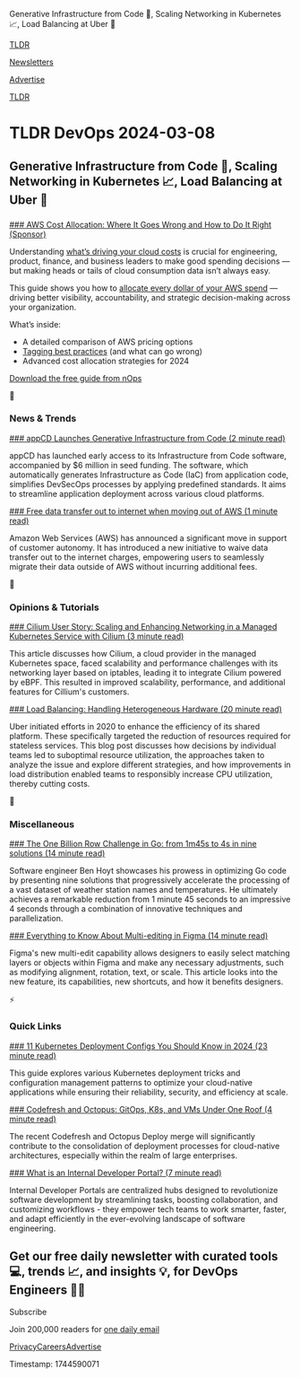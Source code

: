 Generative Infrastructure from Code 🚀, Scaling Networking in Kubernetes 📈, Load Balancing at Uber 🚕

[TLDR](/)

[Newsletters](/newsletters)

[Advertise](https://advertise.tldr.tech/)

[TLDR](/)

# TLDR DevOps 2024-03-08

## Generative Infrastructure from Code 🚀, Scaling Networking in Kubernetes 📈, Load Balancing at Uber 🚕

### 

[### AWS Cost Allocation: Where It Goes Wrong and How to Do It Right (Sponsor)](https://www.nops.io/whitepaper/aws-cloud-cost-allocation-the-complete-guide/?utm_campaign=TLDR&amp;utm_source=email&amp;utm_medium=email&amp;utm_term=tldr&amp;utm_content=TLDR%20Newsletter)

Understanding [what’s driving your cloud costs](https://www.nops.io/whitepaper/aws-cloud-cost-allocation-the-complete-guide/?utm_campaign=TLDR&utm_source=email&utm_medium=email&utm_term=tldr&utm_content=TLDR%20Newsletter) is crucial for engineering, product, finance, and business leaders to make good spending decisions — but making heads or tails of cloud consumption data isn’t always easy.

This guide shows you how to [allocate every dollar of your AWS spend](https://www.nops.io/whitepaper/aws-cloud-cost-allocation-the-complete-guide/?utm_campaign=TLDR&utm_source=email&utm_medium=email&utm_term=tldr&utm_content=TLDR%20Newsletter) — driving better visibility, accountability, and strategic decision-making across your organization.

What’s inside:

* A detailed comparison of AWS pricing options
* [Tagging best practices](https://www.nops.io/whitepaper/aws-cloud-cost-allocation-the-complete-guide/?utm_campaign=TLDR&utm_source=email&utm_medium=email&utm_term=tldr&utm_content=TLDR%20Newsletter) (and what can go wrong)
* Advanced cost allocation strategies for 2024

[Download the free guide from nOps](https://www.nops.io/whitepaper/aws-cloud-cost-allocation-the-complete-guide/?utm_campaign=TLDR&utm_source=email&utm_medium=email&utm_term=tldr&utm_content=TLDR%20Newsletter)

📱

### News & Trends

[### appCD Launches Generative Infrastructure from Code (2 minute read)](https://blog.appcd.com/appcd-launches-generative-infrastructure-from-code?utm_source=tldrdevops)

appCD has launched early access to its Infrastructure from Code software, accompanied by $6 million in seed funding. The software, which automatically generates Infrastructure as Code (IaC) from application code, simplifies DevSecOps processes by applying predefined standards. It aims to streamline application deployment across various cloud platforms.

[### Free data transfer out to internet when moving out of AWS (1 minute read)](https://aws.amazon.com/blogs/aws/free-data-transfer-out-to-internet-when-moving-out-of-aws/?utm_source=tldrdevops)

Amazon Web Services (AWS) has announced a significant move in support of customer autonomy. It has introduced a new initiative to waive data transfer out to the internet charges, empowering users to seamlessly migrate their data outside of AWS without incurring additional fees.

🚀

### Opinions & Tutorials

[### Cilium User Story: Scaling and Enhancing Networking in a Managed Kubernetes Service with Cilium (3 minute read)](https://cilium.io/blog/2024/03/07/cloud-provider-user-story/?utm_source=tldrdevops)

This article discusses how Cilium, a cloud provider in the managed Kubernetes space, faced scalability and performance challenges with its networking layer based on iptables, leading it to integrate Cilium powered by eBPF. This resulted in improved scalability, performance, and additional features for Cillium's customers.

[### Load Balancing: Handling Heterogeneous Hardware (20 minute read)](https://www.uber.com/blog/load-balancing-handling-heterogeneous-hardware/?utm_source=tldrdevops)

Uber initiated efforts in 2020 to enhance the efficiency of its shared platform. These specifically targeted the reduction of resources required for stateless services. This blog post discusses how decisions by individual teams led to suboptimal resource utilization, the approaches taken to analyze the issue and explore different strategies, and how improvements in load distribution enabled teams to responsibly increase CPU utilization, thereby cutting costs.

🎁

### Miscellaneous

[### The One Billion Row Challenge in Go: from 1m45s to 4s in nine solutions (14 minute read)](https://benhoyt.com/writings/go-1brc/?utm_source=tldrdevops)

Software engineer Ben Hoyt showcases his prowess in optimizing Go code by presenting nine solutions that progressively accelerate the processing of a vast dataset of weather station names and temperatures. He ultimately achieves a remarkable reduction from 1 minute 45 seconds to an impressive 4 seconds through a combination of innovative techniques and parallelization.

[### Everything to Know About Multi-editing in Figma (14 minute read)](https://joeyabanks.substack.com/p/baseline-16-everything-to-know-about?utm_source=tldrdevops)

Figma's new multi-edit capability allows designers to easily select matching layers or objects within Figma and make any necessary adjustments, such as modifying alignment, rotation, text, or scale. This article looks into the new feature, its capabilities, new shortcuts, and how it benefits designers.

⚡️

### Quick Links

[### 11 Kubernetes Deployment Configs You Should Know in 2024 (23 minute read)](https://overcast.blog/11-kubernetes-deployment-configs-you-should-know-in-2024-1126740926f0?utm_source=tldrdevops)

This guide explores various Kubernetes deployment tricks and configuration management patterns to optimize your cloud-native applications while ensuring their reliability, security, and efficiency at scale.

[### Codefresh and Octopus: GitOps, K8s, and VMs Under One Roof (4 minute read)](https://thenewstack.io/codefresh-and-octopus-gitops-k8s-and-vms-under-one-roof/?utm_source=tldrdevops)

The recent Codefresh and Octopus Deploy merge will significantly contribute to the consolidation of deployment processes for cloud-native architectures, especially within the realm of large enterprises.

[### What is an Internal Developer Portal? (7 minute read)](https://medium.com/@rphilogene/what-is-an-internal-developer-portal-6bcbe2481300?utm_source=tldrdevops)

Internal Developer Portals are centralized hubs designed to revolutionize software development by streamlining tasks, boosting collaboration, and customizing workflows - they empower tech teams to work smarter, faster, and adapt efficiently in the ever-evolving landscape of software engineering.

## Get our free daily newsletter with curated tools 💻, trends 📈, and insights 💡, for DevOps Engineers 👨‍💻

Subscribe

Join 200,000 readers for [one daily email](/api/latest/devops)

[Privacy](/privacy)[Careers](https://jobs.ashbyhq.com/tldr.tech)[Advertise](/devops/advertise)

Timestamp: 1744590071
